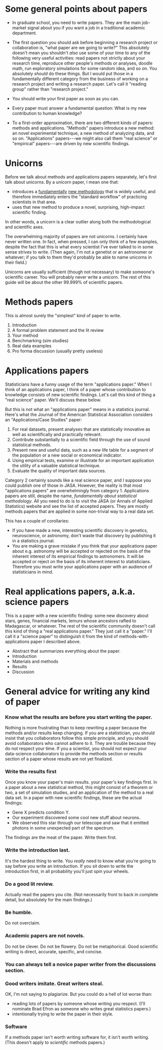 # Some general points about papers

* In graduate school, you need to write papers.  They are the main job-market signal about you if you want a job in a traditional academic department.    

* The first question you should ask before beginning a research project or collaboration is, "what paper are we going to write?"  This absolutely doesn't mean you shouldn't _also_ use some of your time to any of the following very useful activities: read papers not strictly about your research time, reproduce other people's methods or analyses, doodle math, run exploratory simulations for some random idea, and so on.  You absolutely _should_ do these things.  But I would put those in a fundamentally different category from the business of working on a research project and writing a research paper.  Let's call it "reading group" rather than "research project."   

* You should write your first paper as soon as you can.  
* Every paper must answer a fundamental question: What is my new contribution to human knowledge?  

* To a first-order approximation, there are two different kinds of papers: methods and applications.  "Methods" papers introduce a new method: an novel experimental technique, a new method of analyzing data, and so on.  "Applications" papers---we might also call them "real science" or "empirical" papers---are driven by new scientific findings.  

# Unicorns  

Before we talk about methods and applications papers separately, let's first talk about unicorns.  By a unicorn paper, I mean one that:  
- introduces a [fundamentally](https://tinyurl.com/y7fl5emf) [new methodology](https://www.jstor.org/stable/2346101) that is widely useful, and therefore immediately enters the "standard workflow" of practicing scientists in that area.  
- uses that new method to produce a novel, surprising, high-impact scientific finding.  

In other words, a unicorn is a clear outlier along both the methodological and scientific axes.

The overwhelming majority of papers are not unicorns.  I certainly have never written one.  In fact, when pressed, I can only think of a few examples, despite the fact that this is what every scientist I've ever talked to in some sense strives to write.  (Then again, I'm not a genetist or an astronomer or whatever; if you talk to them they'd probably be able to name unicorns in their field.)

Unicorns are usually sufficient (though not necessary) to make someone's scientific career.  You will probably never write a unicorn.  The rest of this guide will be about the other 99.999% of scientific papers.  


# Methods papers

This is almost surely the "simplest" kind of paper to write.  

1) Introduction
2) A formal problem statement and the lit review  
3) Your method
4) Benchmarking (sim studies)  
5) Real data examples
6) Pro forma discussion (usually pretty useless)  

# Applications papers 

Statisticians have a funny usage of the term "applications paper."  When I think of an applications paper, I think of a paper whose contribution to knowledge consists of new scientific findings.  Let's call this kind of thing a "real science" paper.  We'll discuss these below.

But this is not what an "applications paper" means in a statistics journal.  Here's what the Journal of the American Statistical Association considers an "Applications/Case Studies" paper:

1) For real datasets, present analyses that are statistically innovative as well as scientifically and practically relevant.  
2) Contribute substantially to a scientific field through the use of sound statistical methods.  
3) Present new and useful data, such as a new life table for a segment of the population or a new social or economical indicator.  
4) Using empirical tests, examine or illustrate for an important application the utility of a valuable statistical technique.  
5) Evaluate the quality of important data sources.  


Category 2 certainly sounds like a real science paper, and I suppose you could publish one of those in JASA.  However, the reality is that most "applications papers" are overwhelmingly from category 1.  Applications papers are still, despite the name, _fundamentally about statistical methodology_.  All you need to do is to visit the JASA (or Annals of Applied Statistics) website and see the list of accepted papers.  They are mostly methods papers that are applied in some non-trivial way to a real data set.

This has a couple of corollaries:  
- If you have made a new, interesting scientific discovery in genetics, neuroscience, or astronomy, don't waste that discovery by publishing it in a statistics journal.  
- You are making a grave mistake if you think that your applications paper about e.g. astronomy will be accepted or rejected on the basis of the inherent interest of its empirical findings to astronomers.  It will be accepted or reject on the basis of its inherent interest to statisticians.  Therefore you must write your applications paper with an audience of statisticians in mind.   


# Real applications papers, a.k.a. science papers  

This is a paper with a new scientific finding: some new discovery about stars, genes, financial markets, lemurs whose ancestors rafted to Madagascar, or whatever.  The rest of the scientific community doesn't call this kind of thing a "real applications paper."  They just call it a "paper."  I'll call it a "science paper" to distinguish it from the kind of methods-with-applications paper I described above.  

* Abstract that summarizes everything about the paper.  
* Introduction  
* Materials and methods  
* Results  
* Discussion  






# General advice for writing any kind of paper

### Know what the results are before you start writing the paper.

Nothing is more frustrating than to keep rewriting a paper because the methods and/or results keep changing.  If you are a statistician, you should insist that you collaborators follow this simple principle, and you should avoid collaborators who cannot adhere to it.  They are trouble because they do not respect your time.  If you a scientist, you should not expect your data-science collaborators to provide the methods section or results section of a paper whose results are not yet finalized.

### Write the results first

Once you know your paper's main results.  your paper's key findings first.  In a paper about a new statistical method, this might consist of a theorem or two, a set of simulation studies, and an application of the method to a real data set.  In a paper with new scientific findings, these are the actual findings:  
- Gene X predicts condition Y.  
- Our experiment discovered some cool new stuff about neurons.  
- We observed this star through our telescope and saw that it emitted photons in some unexpected part of the spectrum.  

The findings are the meat of the paper.  Write them first.

### Write the introduction last.

It's the hardest thing to write.  You _really_ need to know what you're going to say before you write an introduction.  If you sit down to write the introduction first, in all probability you'll just spin your wheels.  

### Do a good lit review.  

Actually read the papers you cite.  (Not necessarily front to back in complete detail, but absolutely for the main findings.)  

### Be humble.

Do not overclaim.

### Academic papers are not novels.  

Do not be clever.  Do not be flowery.  Do not be metaphorical.  Good scientific writing is direct, accurate, specific, and concise.  

### You can always tell a novice paper writer from the discussions section.  

### Good writers imitate.  Great writers steal.  

OK, I'm not saying to plagiarize.  But you could do a hell of lot worse than:
- reading lots of papers by someone whose writing you respect.  (I'll nominate Brad Efron as someone who writes great statistics papers.)  
- intentionally trying to write the paper in their style.  

### Software  

If a methods paper isn't worth writing software for, it isn't worth writing.  (This doesn't apply to _scientific_ methods papers.)  